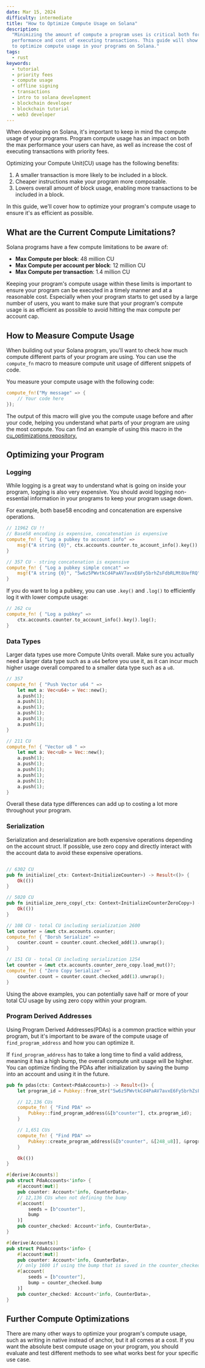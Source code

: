 ```yaml
---
date: Mar 15, 2024
difficulty: intermediate
title: "How to Optimize Compute Usage on Solana"
description:
  "Minimizing the amount of compute a program uses is critical both for the
  performance and cost of executing transactions. This guide will show you how
  to optimize compute usage in your programs on Solana."
tags:
  - rust
keywords:
  - tutorial
  - priority fees
  - compute usage
  - offline signing
  - transactions
  - intro to solana development
  - blockchain developer
  - blockchain tutorial
  - web3 developer
---
```


When developing on Solana, it's important to keep in mind the compute usage of
your programs. Program compute usage has an impact on both the max performance
your users can have, as well as increase the cost of executing transactions with
priority fees.

Optimizing your Compute Unit(CU) usage has the following benefits:

1. A smaller transaction is more likely to be included in a block.
2. Cheaper instructions make your program more composable.
3. Lowers overall amount of block usage, enabling more transactions to be
   included in a block.

In this guide, we'll cover how to optimize your program's compute usage to
ensure it's as efficient as possible.

## What are the Current Compute Limitations?

Solana programs have a few compute limitations to be aware of:

- **Max Compute per block**: 48 million CU
- **Max Compute per account per block**: 12 million CU
- **Max Compute per transaction**: 1.4 million CU

Keeping your program's compute usage within these limits is important to ensure
your program can be executed in a timely manner and at a reasonable cost.
Especially when your program starts to get used by a large number of users, you
want to make sure that your program's compute usage is as efficient as possible
to avoid hitting the max compute per account cap.

## How to Measure Compute Usage

When building out your Solana program, you'll want to check how much compute
different parts of your program are using. You can use the `compute_fn` macro to
measure compute unit usage of different snippets of code.

You measure your compute usage with the following code:

```rust
compute_fn!("My message" => {
    // Your code here
});
```

The output of this macro will give you the compute usage before and after your
code, helping you understand what parts of your program are using the most
compute. You can find an example of using this macro in the
[cu_optimizations repository.](https://github.com/Woody4618/cu_optimizations/blob/main/anchor/counter/anchor/programs/counter/src/lib.rs#L18)

## Optimizing your Program

### Logging

While logging is a great way to understand what is going on inside your program,
logging is also very expensive. You should avoid logging non-essential
information in your programs to keep your program usage down.

For example, both base58 encoding and concatenation are expensive operations.

```rust
// 11962 CU !!
// Base58 encoding is expensive, concatenation is expensive
compute_fn! { "Log a pubkey to account info" =>
    msg!("A string {0}", ctx.accounts.counter.to_account_info().key());
}

// 357 CU - string concatenation is expensive
compute_fn! { "Log a pubkey simple concat" =>
    msg!("A string {0}", "5w6z5PWvtkCd4PaAV7avxE6Fy5brhZsFdbRLMt8UefRQ");
}
```

If you do want to log a pubkey, you can use `.key()` and `.log()` to efficiently
log it with lower compute usage:

```rust
// 262 cu
compute_fn! { "Log a pubkey" =>
    ctx.accounts.counter.to_account_info().key().log();
}
```

### Data Types

Larger data types use more Compute Units overall. Make sure you actually need a
larger data type such as a `u64` before you use it, as it can incur much higher
usage overall compared to a smaller data type such as a `u8`.

```rust
// 357
compute_fn! { "Push Vector u64 " =>
    let mut a: Vec<u64> = Vec::new();
    a.push(1);
    a.push(1);
    a.push(1);
    a.push(1);
    a.push(1);
    a.push(1);
}

// 211 CU
compute_fn! { "Vector u8 " =>
    let mut a: Vec<u8> = Vec::new();
    a.push(1);
    a.push(1);
    a.push(1);
    a.push(1);
    a.push(1);
    a.push(1);
}
```

Overall these data type differences can add up to costing a lot more throughout
your program.

### Serialization

Serialization and deserialization are both expensive operations depending on the
account struct. If possible, use zero copy and directly interact with the
account data to avoid these expensive operations.

```rust

// 6302 CU
pub fn initialize(_ctx: Context<InitializeCounter>) -> Result<()> {
    Ok(())
}

// 5020 CU
pub fn initialize_zero_copy(_ctx: Context<InitializeCounterZeroCopy>) -> Result<()> {
    Ok(())
}
```

```rust
// 108 CU - total CU including serialization 2600
let counter = &mut ctx.accounts.counter;
compute_fn! { "Borsh Serialize" =>
    counter.count = counter.count.checked_add(1).unwrap();
}

// 151 CU - total CU including serialization 1254
let counter = &mut ctx.accounts.counter_zero_copy.load_mut()?;
compute_fn! { "Zero Copy Serialize" =>
    counter.count = counter.count.checked_add(1).unwrap();
}
```

Using the above examples, you can potentially save half or more of your total CU
usage by using zero copy within your program.

### Program Derived Addresses

Using Program Derived Addresses(PDAs) is a common practice within your program,
but it's important to be aware of the compute usage of `find_program_address`
and how you can optimize it.

If `find_program_address` has to take a long time to find a valid address,
meaning it has a high bump, the overall compute unit usage will be higher. You
can optimize finding the PDAs after initialization by saving the bump into an
account and using it in the future.

```rust
pub fn pdas(ctx: Context<PdaAccounts>) -> Result<()> {
    let program_id = Pubkey::from_str("5w6z5PWvtkCd4PaAV7avxE6Fy5brhZsFdbRLMt8UefRQ").unwrap();

    // 12,136 CUs
    compute_fn! { "Find PDA" =>
        Pubkey::find_program_address(&[b"counter"], ctx.program_id);
    }

    // 1,651 CUs
    compute_fn! { "Find PDA" =>
        Pubkey::create_program_address(&[b"counter", &[248_u8]], &program_id).unwrap();
    }

    Ok(())
}

#[derive(Accounts)]
pub struct PdaAccounts<'info> {
    #[account(mut)]
    pub counter: Account<'info, CounterData>,
    // 12,136 CUs when not defining the bump
    #[account(
        seeds = [b"counter"],
        bump
    )]
    pub counter_checked: Account<'info, CounterData>,
}

#[derive(Accounts)]
pub struct PdaAccounts<'info> {
    #[account(mut)]
    pub counter: Account<'info, CounterData>,
    // only 1600 if using the bump that is saved in the counter_checked account
    #[account(
        seeds = [b"counter"],
        bump = counter_checked.bump
    )]
    pub counter_checked: Account<'info, CounterData>,
}
```

## Further Compute Optimizations

There are many other ways to optimize your program's compute usage, such as
writing in native instead of anchor, but it all comes at a cost. If you want
the absolute best compute usage on your program, you should evaluate and test
different methods to see what works best for your specific use case.
